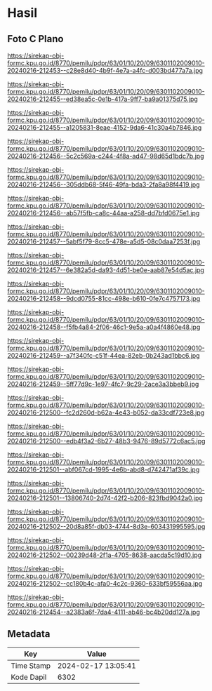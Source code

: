 # Hasil

## Foto C Plano

https://sirekap-obj-formc.kpu.go.id/8770/pemilu/pdpr/63/01/10/20/09/6301102009010-20240216-212453--c28e8d40-4b9f-4e7a-a4fc-d003bd477a7a.jpg

https://sirekap-obj-formc.kpu.go.id/8770/pemilu/pdpr/63/01/10/20/09/6301102009010-20240216-212455--ed38ea5c-0e1b-417a-9ff7-ba9a01375d75.jpg

https://sirekap-obj-formc.kpu.go.id/8770/pemilu/pdpr/63/01/10/20/09/6301102009010-20240216-212455--a1205831-8eae-4152-9da6-41c30a4b7846.jpg

https://sirekap-obj-formc.kpu.go.id/8770/pemilu/pdpr/63/01/10/20/09/6301102009010-20240216-212456--5c2c569a-c244-4f8a-ad47-98d65d1bdc7b.jpg

https://sirekap-obj-formc.kpu.go.id/8770/pemilu/pdpr/63/01/10/20/09/6301102009010-20240216-212456--305ddb68-5f46-49fa-bda3-2fa8a98f4419.jpg

https://sirekap-obj-formc.kpu.go.id/8770/pemilu/pdpr/63/01/10/20/09/6301102009010-20240216-212456--ab57f5fb-ca8c-44aa-a258-dd7bfd0675e1.jpg

https://sirekap-obj-formc.kpu.go.id/8770/pemilu/pdpr/63/01/10/20/09/6301102009010-20240216-212457--5abf5f79-8cc5-478e-a5d5-08c0daa7253f.jpg

https://sirekap-obj-formc.kpu.go.id/8770/pemilu/pdpr/63/01/10/20/09/6301102009010-20240216-212457--6e382a5d-da93-4d51-be0e-aab87e54d5ac.jpg

https://sirekap-obj-formc.kpu.go.id/8770/pemilu/pdpr/63/01/10/20/09/6301102009010-20240216-212458--9dcd0755-81cc-498e-b610-0fe7c4757173.jpg

https://sirekap-obj-formc.kpu.go.id/8770/pemilu/pdpr/63/01/10/20/09/6301102009010-20240216-212458--f5fb4a84-2f06-46c1-9e5a-a0a4f4860e48.jpg

https://sirekap-obj-formc.kpu.go.id/8770/pemilu/pdpr/63/01/10/20/09/6301102009010-20240216-212459--a7f340fc-c51f-44ea-82eb-0b243ad1bbc6.jpg

https://sirekap-obj-formc.kpu.go.id/8770/pemilu/pdpr/63/01/10/20/09/6301102009010-20240216-212459--5ff77d9c-1e97-4fc7-9c29-2ace3a3bbeb9.jpg

https://sirekap-obj-formc.kpu.go.id/8770/pemilu/pdpr/63/01/10/20/09/6301102009010-20240216-212500--fc2d260d-b62a-4e43-b052-da33cdf723e8.jpg

https://sirekap-obj-formc.kpu.go.id/8770/pemilu/pdpr/63/01/10/20/09/6301102009010-20240216-212500--edb4f3a2-6b27-48b3-9476-89d5772c6ac5.jpg

https://sirekap-obj-formc.kpu.go.id/8770/pemilu/pdpr/63/01/10/20/09/6301102009010-20240216-212501--abf067cd-1995-4e6b-abd8-d742471af39c.jpg

https://sirekap-obj-formc.kpu.go.id/8770/pemilu/pdpr/63/01/10/20/09/6301102009010-20240216-212501--13806740-2d74-42f2-b206-823fbd9042a0.jpg

https://sirekap-obj-formc.kpu.go.id/8770/pemilu/pdpr/63/01/10/20/09/6301102009010-20240216-212502--20d8a85f-db03-4744-8d3e-603431995595.jpg

https://sirekap-obj-formc.kpu.go.id/8770/pemilu/pdpr/63/01/10/20/09/6301102009010-20240216-212502--00239d48-2f1a-4705-8638-aacda5c19d10.jpg

https://sirekap-obj-formc.kpu.go.id/8770/pemilu/pdpr/63/01/10/20/09/6301102009010-20240216-212502--cc180b4c-afa0-4c2c-9360-633bf59556aa.jpg

https://sirekap-obj-formc.kpu.go.id/8770/pemilu/pdpr/63/01/10/20/09/6301102009010-20240216-212454--a2383a6f-7da4-4111-ab46-bc4b20dd127a.jpg


## Metadata

| Key        | Value               |
| ---------- | ------------------- |
| Time Stamp | 2024-02-17 13:05:41 |
| Kode Dapil | 6302                |



